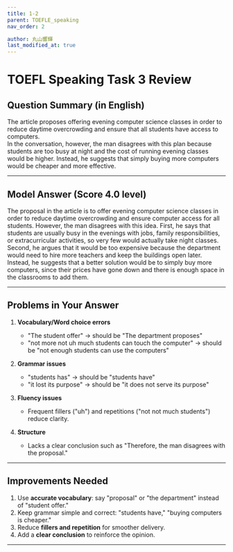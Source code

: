```yaml
---
title: 1-2
parent: TOEFLE_speaking
nav_order: 2

author: 丸山響輝
last_modified_at: true
---
```


# TOEFL Speaking Task 3 Review

## Question Summary (in English)
The article proposes offering evening computer science classes in order to reduce daytime overcrowding and ensure that all students have access to computers.  
In the conversation, however, the man disagrees with this plan because students are too busy at night and the cost of running evening classes would be higher. Instead, he suggests that simply buying more computers would be cheaper and more effective.

---

## Model Answer (Score 4.0 level)
The proposal in the article is to offer evening computer science classes in order to reduce daytime overcrowding and ensure computer access for all students. However, the man disagrees with this idea. First, he says that students are usually busy in the evenings with jobs, family responsibilities, or extracurricular activities, so very few would actually take night classes. Second, he argues that it would be too expensive because the department would need to hire more teachers and keep the buildings open later. Instead, he suggests that a better solution would be to simply buy more computers, since their prices have gone down and there is enough space in the classrooms to add them.

---

## Problems in Your Answer
1. **Vocabulary/Word choice errors**  
   - "The student offer" → should be "The department proposes"  
   - "not more not uh much students can touch the computer" → should be "not enough students can use the computers"  

2. **Grammar issues**  
   - "students has" → should be "students have"  
   - "it lost its purpose" → should be "it does not serve its purpose"  

3. **Fluency issues**  
   - Frequent fillers ("uh") and repetitions ("not not much students") reduce clarity.  

4. **Structure**  
   - Lacks a clear conclusion such as "Therefore, the man disagrees with the proposal."  

---

## Improvements Needed
1. Use **accurate vocabulary**: say "proposal" or "the department" instead of "student offer."  
2. Keep grammar simple and correct: "students have," "buying computers is cheaper."  
3. Reduce **fillers and repetition** for smoother delivery.  
4. Add a **clear conclusion** to reinforce the opinion.  

---
